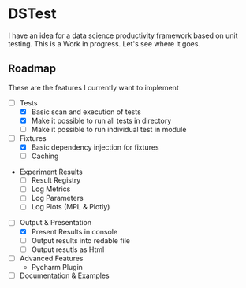 DSTest
======

I have an idea for a data science productivity framework based on unit testing. 
This is a Work in progress. Let's see where it goes. 

Roadmap
-------
These are the features I currently want to implement

- [ ] Tests
  - [X] Basic scan and execution of tests
  - [X] Make it possible to run all tests in directory
  - [ ] Make it possible to run individual test in module
- [ ] Fixtures
  - [X] Basic dependency injection for fixtures
  - [ ] Caching
- Experiment Results
  - [ ] Result Registry
  - [ ] Log Metrics
  - [ ] Log Parameters
  - [ ] Log Plots (MPL & Plotly)
- [ ] Output & Presentation
  - [X] Present Results in console
  - [ ] Output results into redable file
  - [ ] Output resutls as Html
- [ ] Advanced Features
  - Pycharm Plugin
- [ ] Documentation & Examples
